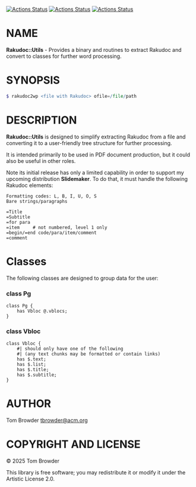 [![Actions Status](https://github.com/tbrowder/Rakudoc-Utils/actions/workflows/linux.yml/badge.svg)](https://github.com/tbrowder/Rakudoc-Utils/actions) [![Actions Status](https://github.com/tbrowder/Rakudoc-Utils/actions/workflows/macos.yml/badge.svg)](https://github.com/tbrowder/Rakudoc-Utils/actions) [![Actions Status](https://github.com/tbrowder/Rakudoc-Utils/actions/workflows/windows.yml/badge.svg)](https://github.com/tbrowder/Rakudoc-Utils/actions)

NAME
====

**Rakudoc::Utils** - Provides a binary and routines to extract Rakudoc and convert to classes for further word processing.

SYNOPSIS
========

```raku
$ rakudoc2wp <file with Rakudoc> ofile=/file/path
```

DESCRIPTION
===========

**Rakudoc::Utils** is designed to simplify extracting Rakudoc from a file and converting it to a user-friendly tree structure for further processing.

It is intended primarily to be used in PDF document production, but it could also be useful in other roles.

Note its initial release has only a limited capability in order to support my upcoming distribution **Slidemaker**. To do that, it must handle the following Rakudoc elements:

    Formatting codes: L, B, I, U, O, S
    Bare strings/paragraphs

    =Title
    =Subtitle
    =for para
    =item     # not numbered, level 1 only
    =begin/=end code/para/item/comment
    =comment

Classes
=======

The following classes are designed to group data for the user:

### class Pg

    class Pg {
        has Vbloc @.vblocs;
    }

### class Vbloc

    class Vbloc {
        #| should only have one of the following
        #| (any text chunks may be formatted or contain links)
        has $.text; 
        has $.list;
        has $.title;
        has $.subtitle;
    }

AUTHOR
======

Tom Browder <tbrowder@acm.org>

COPYRIGHT AND LICENSE
=====================

© 2025 Tom Browder

This library is free software; you may redistribute it or modify it under the Artistic License 2.0.

